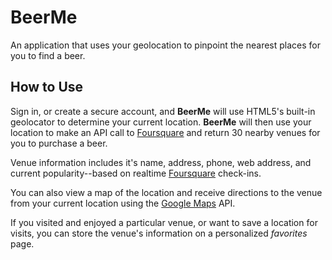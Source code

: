 # BeerMe
An application that uses your geolocation to pinpoint the nearest places for you to find a beer.

## How to Use

Sign in, or create a secure account, and **BeerMe** will use HTML5's built-in geolocator to determine your current location. **BeerMe** will then use your location to make an API call to [Foursquare](http://foursquare.com) and return 30 nearby venues for you to purchase a beer.

Venue information includes it's name, address, phone, web address, and current popularity--based on realtime [Foursquare](http://foursquare.com) check-ins.

You can also view a map of the location and receive directions to the venue from your current location using the [Google Maps](http://maps.google.com) API.

If you visited and enjoyed a particular venue, or want to save a location for visits, you can store the venue's information on a personalized *favorites* page.